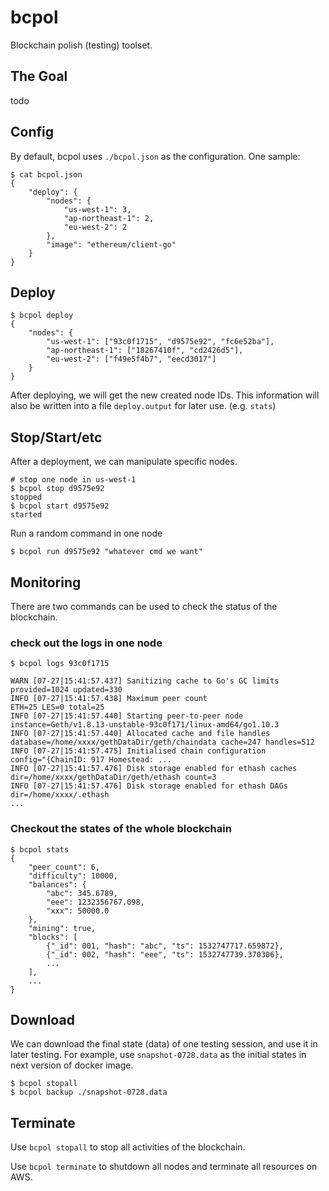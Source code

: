 # bcpol

Blockchain polish (testing) toolset.

## The Goal

todo

## Config

By default, bcpol uses `./bcpol.json` as the configuration. One sample:

```
$ cat bcpol.json
{
    "deploy": {
        "nodes": {
            "us-west-1": 3,
            "ap-northeast-1": 2,
            "eu-west-2": 2
        },
        "image": "ethereum/client-go"
    }
}
```

## Deploy

```
$ bcpol deploy
{
    "nodes": {
        "us-west-1": ["93c0f1715", "d9575e92", "fc6e52ba"],
        "ap-northeast-1": ["18267410f", "cd2426d5"],
        "eu-west-2": ["f49e5f4b7", "eecd3017"]
    }
}
```

After deploying, we will get the new created node IDs. This information will
also be written into a file `deploy.output` for later use.  (e.g. `stats`)

## Stop/Start/etc

After a deployment, we can manipulate specific nodes.

```
# stop one node in us-west-1
$ bcpol stop d9575e92
stopped
$ bcpol start d9575e92
started
```

Run a random command in one node

```
$ bcpol run d9575e92 "whatever cmd we want"
```

## Monitoring

There are two commands can be used to check the status of the blockchain.

### check out the logs in one node

```
$ bcpol logs 93c0f1715

WARN [07-27|15:41:57.437] Sanitizing cache to Go's GC limits       provided=1024 updated=330
INFO [07-27|15:41:57.438] Maximum peer count                       ETH=25 LES=0 total=25
INFO [07-27|15:41:57.440] Starting peer-to-peer node               instance=Geth/v1.8.13-unstable-93c0f171/linux-amd64/go1.10.3
INFO [07-27|15:41:57.440] Allocated cache and file handles         database=/home/xxxx/gethDataDir/geth/chaindata cache=247 handles=512
INFO [07-27|15:41:57.475] Initialised chain configuration          config="{ChainID: 917 Homestead: ...
INFO [07-27|15:41:57.476] Disk storage enabled for ethash caches   dir=/home/xxxx/gethDataDir/geth/ethash count=3
INFO [07-27|15:41:57.476] Disk storage enabled for ethash DAGs     dir=/home/xxxx/.ethash
...
```

### Checkout the states of the whole blockchain

```
$ bcpol stats
{
    "peer_count": 6,
    "difficulty": 10000,
    "balances": {
        "abc": 345.6789,
        "eee": 1232356767.098,
        "xxx": 50000.0
    },
    "mining": true,
    "blocks": [
        {"_id": 001, "hash": "abc", "ts": 1532747717.659872},
        {"_id": 002, "hash": "eee", "ts": 1532747739.370306},
        ...
    ],
    ...
}
```

## Download

We can download the final state (data) of one testing session, and use it in
later testing. For example, use `snapshot-0728.data` as the initial states
in next version of docker image.

```
$ bcpol stopall
$ bcpol backup ./snapshot-0728.data
```

## Terminate

Use `bcpol stopall` to stop all activities of the blockchain.

Use `bcpol terminate` to shutdown all nodes and terminate all resources on AWS.
